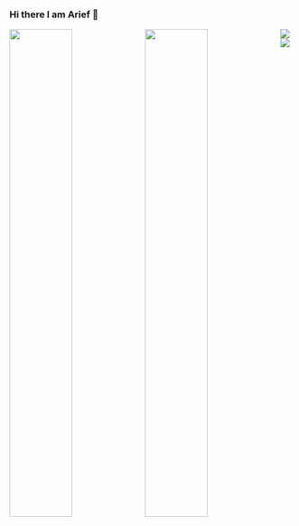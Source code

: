 ### Hi there I am Arief 👋

<img align="left" width="47%" src="https://github-readme-stats.vercel.app/api?username=AriefBadal&show_icons=true&theme=radical"/>

<img align="left" width="47%" src="https://github-readme-stats.vercel.app/api/top-langs/?username=AriefBadal&layout=compact"/>

<img align="left" src="https://img.shields.io/badge/python-3670A0?style=for-the-badge&logo=python&logoColor=ffdd54"/>

<img align="left" src= "https://img.shields.io/badge/javascript-%23323330.svg?style=for-the-badge&logo=javascript&logoColor=%23F7DF1E"/>




<!-- 
![React](https://img.shields.io/badge/react-%2320232a.svg?style=for-the-badge&logo=react&logoColor=%2361DAFB)

![Azure](https://img.shields.io/badge/azure-%230072C6.svg?style=for-the-badge&logo=microsoftazure&logoColor=white) -->

